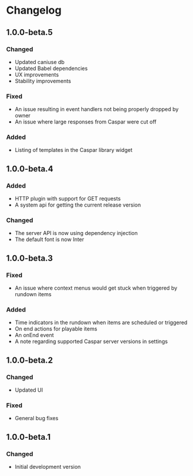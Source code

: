 # Changelog

## 1.0.0-beta.5
### Changed
- Updated caniuse db
- Updated Babel dependencies
- UX improvements
- Stability improvements
### Fixed
- An issue resulting in event handlers not being properly dropped by owner
- An issue where large responses from Caspar were cut off
### Added
- Listing of templates in the Caspar library widget

## 1.0.0-beta.4
### Added
- HTTP plugin with support for GET requests
- A system api for getting the current release version
### Changed
- The server API is now using dependency injection
- The default font is now Inter

## 1.0.0-beta.3
### Fixed
- An issue where context menus would get stuck when triggered by rundown items
### Added
- Time indicators in the rundown when items are scheduled or triggered
- On end actions for playable items
- An onEnd event
- A note regarding supported Caspar server versions in settings

## 1.0.0-beta.2
### Changed
- Updated UI
### Fixed
- General bug fixes

## 1.0.0-beta.1
### Changed
- Initial development version